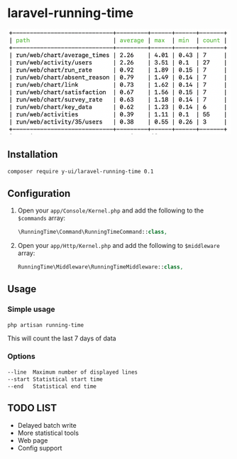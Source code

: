 # laravel-running-time

![Image](https://github.com/y-ui/y-ui.github.io/blob/master/table.png)

## Installation

    composer require y-ui/laravel-running-time 0.1
    
## Configuration

1. Open your `app/Console/Kernel.php` and add the following to the `$commands` array:

    ```php
    \RunningTime\Command\RunningTimeCommand::class,
    ```
    
2. Open your `app/Http/Kernel.php` and add the following to `$middleware` array:

    ```php
    RunningTime\Middleware\RunningTimeMiddleware::class,
    ```

## Usage
### Simple usage
```shell
php artisan running-time
```

This will count the last 7 days of data

### Options

    --line  Maximum number of displayed lines
    --start Statistical start time
    --end   Statistical end time
    
    
## TODO LIST
 
- Delayed batch write
- More statistical tools
- Web page
- Config support
